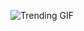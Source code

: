![Trending GIF](https://media1.giphy.com/media/v1.Y2lkPThiYjIxNzcyb3p3ZXRkc3Byc203MGxrbng4ZDByMnJ1bTFjdDhmdGpjcGd4dXBuNiZlcD12MV9naWZzX3NlYXJjaCZjdD1n/ZVik7pBtu9dNS/giphy.gif)
